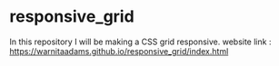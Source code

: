 # responsive_grid
In this repository I will be making a CSS grid responsive. 
website link : https://warnitaadams.github.io/responsive_grid/index.html
